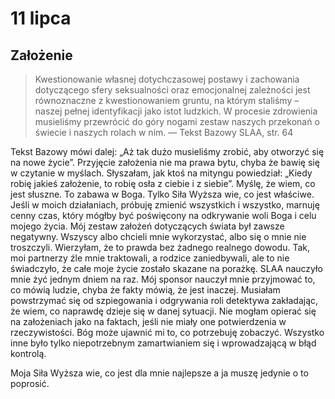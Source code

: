 
# 11 lipca

## Założenie

> Kwestionowanie własnej dotychczasowej postawy i zachowania dotyczącego sfery seksualności oraz emocjonalnej zależności jest równoznaczne z kwestionowaniem gruntu, na którym staliśmy – naszej pełnej identyfikacji jako istot ludzkich. W procesie zdrowienia musieliśmy przewrócić do góry nogami zestaw naszych przekonań o świecie i naszych rolach w nim. — Tekst Bazowy SLAA, str. 64

Tekst Bazowy mówi dalej: „Aż tak dużo musieliśmy zrobić, aby otworzyć się na nowe życie”. Przyjęcie założenia nie ma prawa bytu, chyba że bawię się w czytanie w myślach. Słyszałam, jak ktoś na mityngu powiedział: „Kiedy robię jakieś założenie, to robię osła z ciebie i z siebie”. Myślę, że wiem, co jest słuszne. To zabawa w Boga. Tylko Siła Wyższa wie, co jest właściwe. Jeśli w moich działaniach, próbuję zmienić wszystkich i wszystko, marnuję cenny czas, który mógłby być poświęcony na odkrywanie woli Boga i celu mojego życia. Mój zestaw założeń dotyczących świata był zawsze negatywny. Wszyscy albo chcieli mnie wykorzystać, albo się o mnie nie troszczyli. Wierzyłam, że to prawda bez żadnego realnego dowodu. Tak, moi partnerzy źle mnie traktowali, a rodzice zaniedbywali, ale to nie świadczyło, że całe moje życie zostało skazane na porażkę. SLAA nauczyło mnie żyć jednym dniem na raz. Mój sponsor nauczył mnie przyjmować to, co mówią ludzie, chyba że fakty mówią, że jest inaczej. Musiałam powstrzymać się od szpiegowania i odgrywania roli detektywa zakładając, że wiem, co naprawdę dzieje się w danej sytuacji. Nie mogłam opierać się na założeniach jako na faktach, jeśli nie miały one potwierdzenia w rzeczywistości. Bóg może ujawnić mi to, co potrzebuję zobaczyć. Wszystko inne było tylko niepotrzebnym zamartwianiem się i wprowadzającą w błąd kontrolą.

Moja Siła Wyższa wie, co jest dla mnie najlepsze a ja muszę jedynie o to poprosić.
